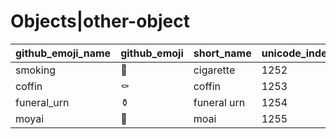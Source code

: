 # Objects|other-object

|github_emoji_name|github_emoji|short_name|unicode_index|
|---|---|---|---|
|smoking|:smoking:|cigarette|1252|
|coffin|:coffin:|coffin|1253|
|funeral_urn|:funeral_urn:|funeral urn|1254|
|moyai|:moyai:|moai|1255|
